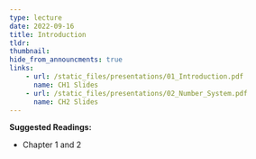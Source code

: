 ```yaml
---
type: lecture
date: 2022-09-16
title: Introduction
tldr: 
thumbnail: 
hide_from_announcments: true
links: 
    - url: /static_files/presentations/01_Introduction.pdf
      name: CH1 Slides
    - url: /static_files/presentations/02_Number_System.pdf
      name: CH2 Slides   
---
```

**Suggested Readings:**
- Chapter 1 and 2

